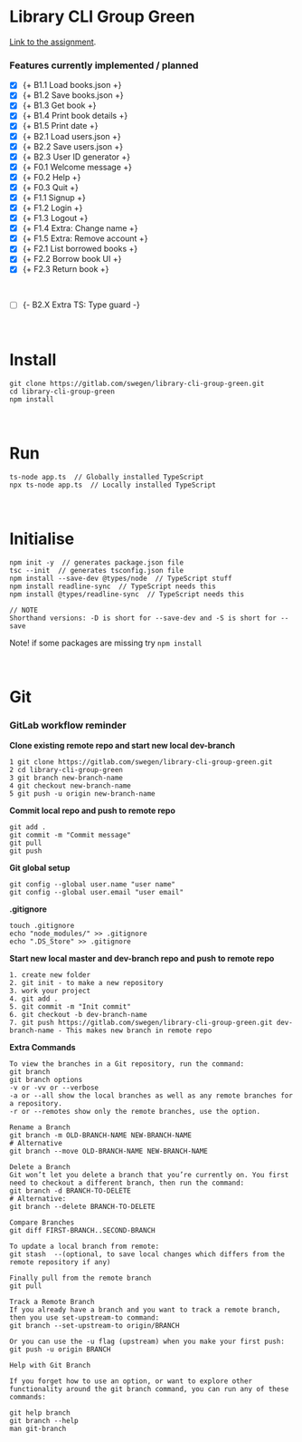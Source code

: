 <h1>Library CLI Group Green</h1>

[Link to the assignment](https://gitlab.com/buutcampsprint/typescript2020/exercises-and-examples/-/blob/master/week-2-ts-strings-arrays-objects/exercises/Group%20Assignments%202%20Library%20CLI.md).

### Features currently implemented / planned
- [x] {+ B1.1 Load books.json +}
- [x] {+ B1.2 Save books.json +}
- [x] {+ B1.3 Get book +}
- [x] {+ B1.4 Print book details +}
- [x] {+ B1.5 Print date +}
- [x] {+ B2.1 Load users.json +}
- [x] {+ B2.2 Save users.json +}
- [x] {+ B2.3 User ID generator +}
- [x] {+ F0.1 Welcome message +}
- [x] {+ F0.2 Help +}
- [x] {+ F0.3 Quit +}
- [x] {+ F1.1 Signup +}
- [x] {+ F1.2 Login +}
- [x] {+ F1.3 Logout +}
- [x] {+ F1.4 Extra: Change name +}
- [x] {+ F1.5 Extra: Remove account +}
- [x] {+ F2.1 List borrowed books +}
- [x] {+ F2.2 Borrow book UI +}
- [x] {+ F2.3 Return book +}
<br>

- [ ] {- B2.X Extra TS: Type guard -}

<br>

# Install
```
git clone https://gitlab.com/swegen/library-cli-group-green.git
cd library-cli-group-green
npm install
```

<br>

# Run
```
ts-node app.ts  // Globally installed TypeScript
npx ts-node app.ts  // Locally installed TypeScript
```

<br>
<h1>Initialise</h1>

```
npm init -y  // generates package.json file
tsc --init  // generates tsconfig.json file
npm install --save-dev @types/node  // TypeScript stuff
npm install readline-sync  // TypeScript needs this
npm install @types/readline-sync  // TypeScript needs this

// NOTE
Shorthand versions: -D is short for --save-dev and -S is short for --save
```

Note! if some packages are missing try `npm install`

<br>
<h1>Git</h1>

<h3>GitLab workflow reminder</h3>

**Clone existing remote repo and start new local dev-branch**

```
1 git clone https://gitlab.com/swegen/library-cli-group-green.git
2 cd library-cli-group-green
3 git branch new-branch-name
4 git checkout new-branch-name
5 git push -u origin new-branch-name

```


**Commit local repo and push to remote repo**
```
git add .
git commit -m "Commit message"
git pull
git push

```

**Git global setup**
```
git config --global user.name "user name"
git config --global user.email "user email"
```

**.gitignore**
```
touch .gitignore
echo "node_modules/" >> .gitignore
echo ".DS_Store" >> .gitignore
```


**Start new local master and dev-branch repo and push to remote repo**

```
1. create new folder
2. git init - to make a new repository
3. work your project
4. git add .
5. git commit -m "Init commit"
6. git checkout -b dev-branch-name
7. git push https://gitlab.com/swegen/library-cli-group-green.git dev-branch-name - This makes new branch in remote repo

```

**Extra Commands**

```
To view the branches in a Git repository, run the command:
git branch
git branch options
-v or -vv or --verbose
-a or --all show the local branches as well as any remote branches for a repository.
-r or --remotes show only the remote branches, use the option.

Rename a Branch
git branch -m OLD-BRANCH-NAME NEW-BRANCH-NAME
# Alternative
git branch --move OLD-BRANCH-NAME NEW-BRANCH-NAME

Delete a Branch
Git won’t let you delete a branch that you’re currently on. You first need to checkout a different branch, then run the command:
git branch -d BRANCH-TO-DELETE
# Alternative:
git branch --delete BRANCH-TO-DELETE

Compare Branches
git diff FIRST-BRANCH..SECOND-BRANCH

To update a local branch from remote:
git stash  --(optional, to save local changes which differs from the remote repository if any) 

Finally pull from the remote branch
git pull

Track a Remote Branch
If you already have a branch and you want to track a remote branch, then you use set-upstream-to command:
git branch --set-upstream-to origin/BRANCH

Or you can use the -u flag (upstream) when you make your first push:
git push -u origin BRANCH

Help with Git Branch

If you forget how to use an option, or want to explore other functionality around the git branch command, you can run any of these commands:

git help branch
git branch --help
man git-branch


```





